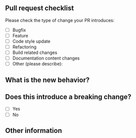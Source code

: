 ## Pull request checklist

Please check the type of change your PR introduces:

- [ ] Bugfix
- [ ] Feature
- [ ] Code style update
- [ ] Refactoring
- [ ] Build related changes
- [ ] Documentation content changes
- [ ] Other (please describe):

## What is the new behavior?

## Does this introduce a breaking change?

- [ ] Yes
- [ ] No

## Other information
